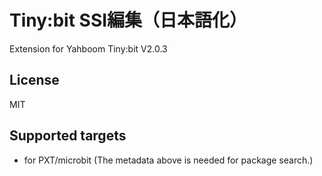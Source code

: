 # Tiny:bit SSI編集（日本語化）

Extension for Yahboom Tiny:bit V2.0.3

## License

MIT

## Supported targets

* for PXT/microbit
(The metadata above is needed for package search.)
